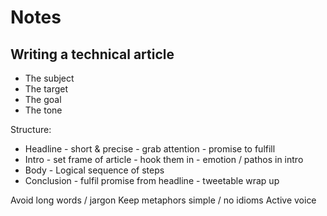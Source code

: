 # Notes

## Writing a technical article
- The subject
- The target
- The goal
- The tone

Structure:
- Headline - short & precise - grab attention - promise to fulfill
- Intro - set frame of article - hook them in - emotion / pathos in intro
- Body - Logical sequence of steps
- Conclusion - fulfil promise from headline - tweetable wrap up

Avoid long words / jargon
Keep metaphors simple / no idioms
Active voice
